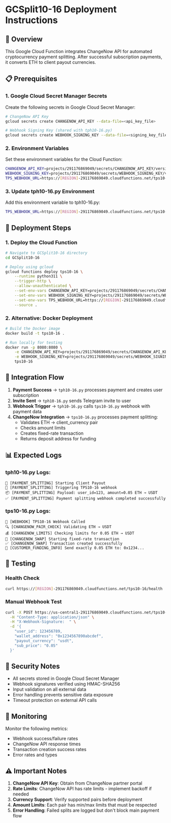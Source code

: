 # GCSplit10-16 Deployment Instructions

## 🚀 Overview
This Google Cloud Function integrates ChangeNow API for automated cryptocurrency payment splitting. After successful subscription payments, it converts ETH to client payout currencies.

## 📋 Prerequisites

### 1. Google Cloud Secret Manager Secrets
Create the following secrets in Google Cloud Secret Manager:

```bash
# ChangeNow API Key
gcloud secrets create CHANGENOW_API_KEY --data-file=<api_key_file>

# Webhook Signing Key (shared with tph10-16.py)
gcloud secrets create WEBHOOK_SIGNING_KEY --data-file=<signing_key_file>
```

### 2. Environment Variables
Set these environment variables for the Cloud Function:

```bash
CHANGENOW_API_KEY=projects/291176869049/secrets/CHANGENOW_API_KEY/versions/latest
WEBHOOK_SIGNING_KEY=projects/291176869049/secrets/WEBHOOK_SIGNING_KEY/versions/latest
TPS_WEBHOOK_URL=https://[REGION]-291176869049.cloudfunctions.net/tps10-16
```

### 3. Update tph10-16.py Environment
Add this environment variable to tph10-16.py:

```bash
TPS_WEBHOOK_URL=https://[REGION]-291176869049.cloudfunctions.net/tps10-16
```

## 🔧 Deployment Steps

### 1. Deploy the Cloud Function
```bash
# Navigate to GCSplit10-16 directory
cd GCSplit10-16

# Deploy using gcloud
gcloud functions deploy tps10-16 \
    --runtime python311 \
    --trigger-http \
    --allow-unauthenticated \
    --set-env-vars CHANGENOW_API_KEY=projects/291176869049/secrets/CHANGENOW_API_KEY/versions/latest \
    --set-env-vars WEBHOOK_SIGNING_KEY=projects/291176869049/secrets/WEBHOOK_SIGNING_KEY/versions/latest \
    --set-env-vars TPS_WEBHOOK_URL=https://[REGION]-291176869049.cloudfunctions.net/tps10-16 \
    --source .
```

### 2. Alternative: Docker Deployment
```bash
# Build the Docker image
docker build -t tps10-16 .

# Run locally for testing
docker run -p 8080:8080 \
    -e CHANGENOW_API_KEY=projects/291176869049/secrets/CHANGENOW_API_KEY/versions/latest \
    -e WEBHOOK_SIGNING_KEY=projects/291176869049/secrets/WEBHOOK_SIGNING_KEY/versions/latest \
    tps10-16
```

## 🔗 Integration Flow

1. **Payment Success** → `tph10-16.py` processes payment and creates user subscription
2. **Invite Sent** → `tph10-16.py` sends Telegram invite to user
3. **Webhook Trigger** → `tph10-16.py` calls `tps10-16.py` webhook with payment data
4. **ChangeNow Integration** → `tps10-16.py` processes payment splitting:
   - Validates ETH → client_currency pair
   - Checks amount limits
   - Creates fixed-rate transaction
   - Returns deposit address for funding

## 📊 Expected Logs

### tph10-16.py Logs:
```
🚀 [PAYMENT_SPLITTING] Starting Client Payout
🔄 [PAYMENT_SPLITTING] Triggering TPS10-16 webhook
📦 [PAYMENT_SPLITTING] Payload: user_id=123, amount=0.05 ETH → USDT
✅ [PAYMENT_SPLITTING] Payment splitting webhook completed successfully
```

### tps10-16.py Logs:
```
🎯 [WEBHOOK] TPS10-16 Webhook Called
🔍 [CHANGENOW_PAIR_CHECK] Validating ETH → USDT
💰 [CHANGENOW_LIMITS] Checking limits for 0.05 ETH → USDT
🚀 [CHANGENOW_SWAP] Starting fixed-rate transaction
✅ [CHANGENOW_SWAP] Transaction created successfully
🏦 [CUSTOMER_FUNDING_INFO] Send exactly 0.05 ETH to: 0x1234...
```

## 🧪 Testing

### Health Check
```bash
curl https://[REGION]-291176869049.cloudfunctions.net/tps10-16/health
```

### Manual Webhook Test
```bash
curl -X POST https://us-central1-291176869049.cloudfunctions.net/tps10-16 \
  -H "Content-Type: application/json" \
  -H "X-Webhook-Signature:  " \
  -d '{
    "user_id": 123456789,
    "wallet_address": "0x1234567890abcdef",
    "payout_currency": "usdt",
    "sub_price": "0.05"
  }'
```

## 🔐 Security Notes

- All secrets stored in Google Cloud Secret Manager
- Webhook signatures verified using HMAC-SHA256
- Input validation on all external data
- Error handling prevents sensitive data exposure
- Timeout protection on external API calls

## 📝 Monitoring

Monitor the following metrics:
- Webhook success/failure rates
- ChangeNow API response times
- Transaction creation success rates
- Error rates and types

## ⚠️ Important Notes

1. **ChangeNow API Key**: Obtain from ChangeNow partner portal
2. **Rate Limits**: ChangeNow API has rate limits - implement backoff if needed
3. **Currency Support**: Verify supported pairs before deployment
4. **Amount Limits**: Each pair has min/max limits that must be respected
5. **Error Handling**: Failed splits are logged but don't block main payment flow